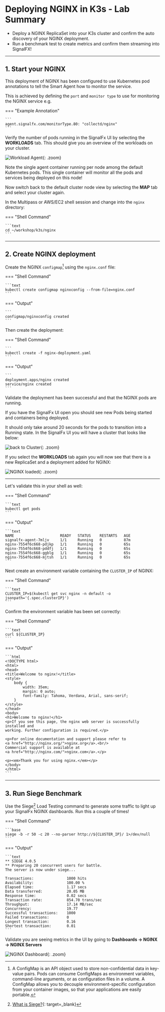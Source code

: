 # Deploying NGINX in K3s - Lab Summary

* Deploy a NGINX ReplicaSet into your K3s cluster and confirm the auto discovery of your NGINX deployment.
* Run a benchmark test to create metrics and confirm them streaming into SignalFX!

---

## 1. Start your NGINX

This deployment of NGINX has been configured to use Kubernetes pod annotations to tell the Smart Agent how to monitor the service.

This is achieved by defining the `port` and `monitor type` to use for monitoring the NGINX service e.g.

=== "Example Annotation"

    ```
    agent.signalfx.com/monitorType.80: "collectd/nginx"
    ```

Verify the number of pods running in the SignalFx UI by selecting the **WORKLOADS** tab. This should give you an overview of the workloads on your cluster.

![Workload Agent](../images/smartagent/k8s-workloads.png){: .zoom}

Note the single agent container running per node among the default Kubernetes pods. This single container will monitor all the pods and services being deployed on this node!

Now switch back to the default cluster node view by selecting the **MAP** tab and select your cluster again.

In the Multipass or AWS/EC2 shell session and change into the `nginx` directory:

=== "Shell Command"

    ```text
    cd ~/workshop/k3s/nginx
    ```
  
---

## 2. Create NGINX deployment

Create the NGINX `configmap`[^1] using the `nginx.conf` file:

=== "Shell Command"

    ```text
    kubectl create configmap nginxconfig --from-file=nginx.conf
    ```

=== "Output"

    ```
    configmap/nginxconfig created
    ```

Then create the deployment:

=== "Shell Command"

    ```
    kubectl create -f nginx-deployment.yaml
    ```

=== "Output"

    ```
    deployment.apps/nginx created
    service/nginx created
    ```

Validate the deployment has been successful and that the NGINX pods are running.

If you have the SignalFx UI open you should see new Pods being started and containers being deployed.

It should only take around 20 seconds for the pods to transition into a Running state. In the SignalFx UI you will have a cluster that looks like below:

![back to Cluster](../images/smartagent/cluster.png){: .zoom}

If you select the **WORKLOADS** tab again you will now see that there is a new ReplicaSet and a deployment added for NGINX:

![NGINX loaded](../images/smartagent/k8s-workloads-nginx.png){: .zoom}

---

Let's validate this in your shell as well:

=== "Shell Command"

    ```text
    kubectl get pods
    ```

=== "Output"

    ```text
    NAME                     READY   STATUS    RESTARTS   AGE
    signalfx-agent-7mljv     1/1     Running   0          87m
    nginx-7554f6c668-pdjkp   1/1     Running   0          65s
    nginx-7554f6c668-pddfj   1/1     Running   0          65s
    nginx-7554f6c668-ggblg   1/1     Running   0          65s
    nginx-7554f6c668-mjtsh   1/1     Running   0          65s
    ```

Next create an environment variable containing the `CLUSTER_IP` of NGINX:

=== "Shell Command"

    ```text
    CLUSTER_IP=$(kubectl get svc nginx -n default -o jsonpath='{.spec.clusterIP}')
    ```

Confirm the environment variable has been set correctly:

=== "Shell Command"

    ```text
    curl ${CLUSTER_IP}
    ```

=== "Output"

    ```html
    <!DOCTYPE html>
    <html>
    <head>
    <title>Welcome to nginx!</title>
    <style>
        body {
            width: 35em;
            margin: 0 auto;
            font-family: Tahoma, Verdana, Arial, sans-serif;
        }
    </style>
    </head>
    <body>
    <h1>Welcome to nginx!</h1>
    <p>If you see this page, the nginx web server is successfully installed and
    working. Further configuration is required.</p>

    <p>For online documentation and support please refer to
    <a href="http://nginx.org/">nginx.org</a>.<br/>
    Commercial support is available at
    <a href="http://nginx.com/">nginx.com</a>.</p>

    <p><em>Thank you for using nginx.</em></p>
    </body>
    </html>
    ```

---

## 3. Run Siege Benchmark

Use the Siege[^2] Load Testing command to generate some traffic to light up your SignalFx NGINX dashboards. Run this a couple of times!

=== "Shell Command"

    ```base
    siege -b -r 50 -c 20 --no-parser http://${CLUSTER_IP}/ 1>/dev/null
    ```

=== "Output"

    ```text
    ** SIEGE 4.0.5
    ** Preparing 20 concurrent users for battle.
    The server is now under siege...

    Transactions:               1000 hits
    Availability:               100.00 %
    Elapsed time:               1.17 secs
    Data transferred:           20.05 MB
    Response time:              0.02 secs
    Transaction rate:           854.70 trans/sec
    Throughput:                 17.14 MB/sec
    Concurrency:                19.77
    Successful transactions:    1000
    Failed transactions:        0
    Longest transaction:        0.16
    Shortest transaction:       0.01
    ```

Validate you are seeing metrics in the UI by going to **Dashboards → NGINX → NGINX Servers**

![NGINX Dashboard](../images/smartagent/nginx-dashboard.png){: .zoom}

[^1]: A ConfigMap is an API object used to store non-confidential data in key-value pairs. Pods can consume ConfigMaps as environment variables, command-line arguments, or as configuration files in a volume. A ConfigMap allows you to decouple environment-specific configuration from your container images, so that your applications are easily portable.

[^2]: [What is Siege?](https://github.com/JoeDog/siege){: target=_blank}
